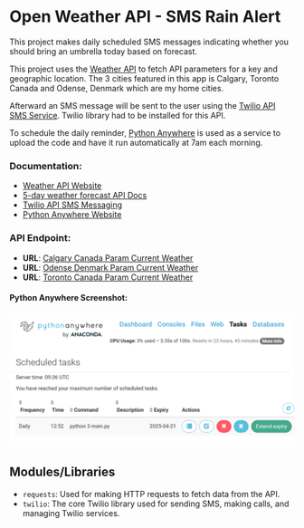 # Open Weather API - SMS Rain Alert

This project makes daily scheduled SMS messages indicating whether you should bring an umbrella today based on forecast.

This project uses the [Weather API](https://openweathermap.org/api) to fetch API parameters for a key and geographic location. The 3 cities featured in this app is Calgary, Toronto Canada and Odense, Denmark which are my home cities.  

Afterward an SMS message will be sent to the user using the [Twilio API SMS Service](https://www.twilio.com/docs/libraries/reference/twilio-python/). Twilio library had to be installed for this API.

To schedule the daily reminder, [Python Anywhere](https://www.pythonanywhere.com) is used as a service to upload the code and have it run automatically at 7am each morning. 


### Documentation:
- [Weather API Website](https://openweathermap.org/api)
- [5-day weather forecast API Docs](https://openweathermap.org/forecast5)
- [Twilio API SMS Messaging](https://www.twilio.com/docs/libraries/reference/twilio-python/)
- [Python Anywhere Website](https://www.pythonanywhere.com)
 
### API Endpoint:
- **URL**: [Calgary Canada Param Current Weather](https://api.openweathermap.org/data/2.5/forecast?lat=51.0460954&lon=-114.065465&appid=APIKEY)
- **URL**: [Odense Denmark Param Current Weather](https://api.openweathermap.org/data/2.5/forecastlat=55.3997225&lon=10.3852104&appid=APIKEY)
- **URL**: [Toronto Canada Param Current Weather](https://api.openweathermap.org/data/2.5/forecastlat=43.6532255&lon=-79.383186&appid=APIKEY)

#### Python Anywhere Screenshot:
![Image](img.png)


## Modules/Libraries

- `requests`: Used for making HTTP requests to fetch data from the API.
- `twilio`: The core Twilio library used for sending SMS, making calls, and managing Twilio services.



